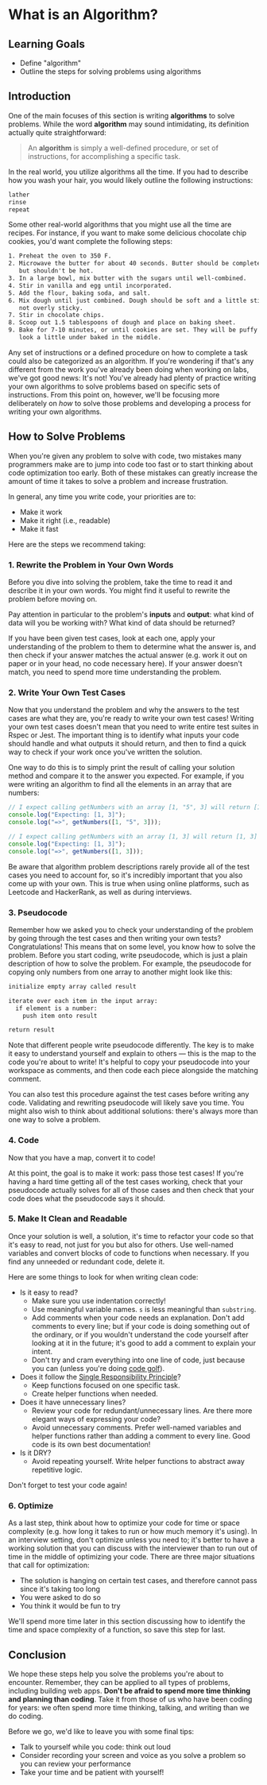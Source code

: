# What is an Algorithm?

## Learning Goals

- Define "algorithm"
- Outline the steps for solving problems using algorithms

## Introduction

One of the main focuses of this section is writing **algorithms** to solve
problems. While the word **algorithm** may sound intimidating, its definition
actually quite straightforward:

> An **algorithm** is simply a well-defined procedure, or set of instructions,
> for accomplishing a specific task.

In the real world, you utilize algorithms all the time. If you had to describe
how you wash your hair, you would likely outline the following instructions:

```txt
lather
rinse
repeat
```

Some other real-world algorithms that you might use all the time are recipes.
For instance, if you want to make some delicious chocolate chip cookies, you'd
want complete the following steps:

```txt
1. Preheat the oven to 350 F.
2. Microwave the butter for about 40 seconds. Butter should be completely melted
   but shouldn't be hot.
3. In a large bowl, mix butter with the sugars until well-combined.
4. Stir in vanilla and egg until incorporated.
5. Add the flour, baking soda, and salt.
6. Mix dough until just combined. Dough should be soft and a little sticky but
   not overly sticky.
7. Stir in chocolate chips.
8. Scoop out 1.5 tablespoons of dough and place on baking sheet.
9. Bake for 7-10 minutes, or until cookies are set. They will be puffy and still
   look a little under baked in the middle.
```

Any set of instructions or a defined procedure on how to complete a task could
also be categorized as an algorithm. If you're wondering if that's any different
from the work you've already been doing when working on labs, we've got good
news: It's not! You've already had plenty of practice writing your own
algorithms to solve problems based on specific sets of instructions. From this
point on, however, we'll be focusing more deliberately on _how_ to solve those
problems and developing a process for writing your own algorithms.

## How to Solve Problems

When you're given any problem to solve with code, two mistakes many programmers
make are to jump into code too fast or to start thinking about code optimization
too early. Both of these mistakes can greatly increase the amount of time it
takes to solve a problem and increase frustration.

In general, any time you write code, your priorities are to:

- Make it work
- Make it right (i.e., readable)
- Make it fast

Here are the steps we recommend taking:

### 1. Rewrite the Problem in Your Own Words

Before you dive into solving the problem, take the time to read it and describe
it in your own words. You might find it useful to rewrite the problem before
moving on.

Pay attention in particular to the problem's **inputs** and **output**: what kind
of data will you be working with? What kind of data should be returned?

If you have been given test cases, look at each one, apply your understanding of
the problem to them to determine what the answer is, and then check if your
answer matches the actual answer (e.g. work it out on paper or in your head, no
code necessary here). If your answer doesn't match, you need to spend more time
understanding the problem.

### 2. Write Your Own Test Cases

Now that you understand the problem and why the answers to the test cases are
what they are, you're ready to write your own test cases! Writing your own test
cases doesn't mean that you need to write entire test suites in Rspec or Jest.
The important thing is to identify what inputs your code should handle and what
outputs it should return, and then to find a quick way to check if your work
once you've written the solution.

One way to do this is to simply print the result of calling your solution method
and compare it to the answer you expected. For example, if you were writing an
algorithm to find all the elements in an array that are numbers:

```js
// I expect calling getNumbers with an array [1, "5", 3] will return [1, 3]
console.log("Expecting: [1, 3]");
console.log("=>", getNumbers([1, "5", 3]));

// I expect calling getNumbers with an array [1, 3] will return [1, 3]
console.log("Expecting: [1, 3]");
console.log("=>", getNumbers([1, 3]));
```

Be aware that algorithm problem descriptions rarely provide all of the test
cases you need to account for, so it's incredibly important that you also come
up with your own. This is true when using online platforms, such as Leetcode and
HackerRank, as well as during interviews.

### 3. Pseudocode

Remember how we asked you to check your understanding of the problem by going
through the test cases and then writing your own tests? Congratulations! This
means that on some level, you know how to solve the problem. Before you start
coding, write pseudocode, which is just a plain description of how to solve the
problem. For example, the pseudocode for copying only numbers from one array to
another might look like this:

```txt
initialize empty array called result

iterate over each item in the input array:
  if element is a number:
    push item onto result

return result
```

Note that different people write pseudocode differently. The key is to make it
easy to understand yourself and explain to others — this is the map to the code
you're about to write! It's helpful to copy your pseudocode into your workspace
as comments, and then code each piece alongside the matching comment.

You can also test this procedure against the test cases before writing any code.
Validating and rewriting pseudocode will likely save you time. You might also
wish to think about additional solutions: there's always more than one way to
solve a problem.

### 4. Code

Now that you have a map, convert it to code!

At this point, the goal is to make it work: pass those test cases! If you're
having a hard time getting all of the test cases working, check that your
pseudocode actually solves for all of those cases and then check that your code
does what the pseudocode says it should.

### 5. Make It Clean and Readable

Once your solution is well, a solution, it's time to refactor your code so that
it's easy to read, not just for you but also for others. Use well-named
variables and convert blocks of code to functions when necessary. If you find
any unneeded or redundant code, delete it.

Here are some things to look for when writing clean code:

- Is it easy to read?
  - Make sure you use indentation correctly!
  - Use meaningful variable names. `s` is less meaningful than `substring`.
  - Add comments when your code needs an explanation. Don't add comments to
    every line; but if your code is doing something out of the ordinary, or if
    you wouldn't understand the code yourself after looking at it in the future;
    it's good to add a comment to explain your intent.
  - Don't try and cram everything into one line of code, just because you can
    (unless you're doing [code golf][]).
- Does it follow the [Single Responsibility Principle][single responsibility]?
  - Keep functions focused on one specific task.
  - Create helper functions when needed.
- Does it have unnecessary lines?
  - Review your code for redundant/unnecessary lines. Are there more elegant
    ways of expressing your code?
  - Avoid unnecessary comments. Prefer well-named variables and helper functions
    rather than adding a comment to every line. Good code is its own best
    documentation!
- Is it DRY?
  - Avoid repeating yourself. Write helper functions to abstract away repetitive
    logic.

[code golf]: https://en.wikipedia.org/wiki/Code_golf
[single responsibility]: https://en.wikipedia.org/wiki/Single-responsibility_principle

Don't forget to test your code again!

### 6. Optimize

As a last step, think about how to optimize your code for time or space
complexity (e.g. how long it takes to run or how much memory it's using). In an
interview setting, don't optimize unless you need to; it's better to have a
working solution that you can discuss with the interviewer than to run out of
time in the middle of optimizing your code. There are three major situations
that call for optimization:

- The solution is hanging on certain test cases, and therefore cannot pass since
  it's taking too long
- You were asked to do so
- You think it would be fun to try

We'll spend more time later in this section discussing how to identify the time
and space complexity of a function, so save this step for last.

## Conclusion

We hope these steps help you solve the problems you're about to encounter.
Remember, they can be applied to all types of problems, including building web
apps. **Don't be afraid to spend more time thinking and planning than coding**.
Take it from those of us who have been coding for years: we often spend more
time thinking, talking, and writing than we do coding.

Before we go, we'd like to leave you with some final tips:

- Talk to yourself while you code: think out loud
- Consider recording your screen and voice as you solve a problem so you can
  review your performance
- Take your time and be patient with yourself!

